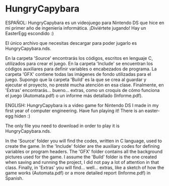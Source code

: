 # HungryCapybara
ESPAÑOL:
HungryCapybara es un videojuego para Nintendo DS que hice en mi primer año de ingeniería informática. ¡Diviértete jugando! Hay un EasterEgg escondido :)

El único archivo que necesitas descargar para poder jugarlo es HungryCapybara.nds.

En la carpeta 'Source' encontrarás los códigos, escritos en lenguaje C, utilizados para crear el juego.
En la carpeta 'Include' se encuentran los códigos auxiliares para definir variables o encabezados de programa.
La carpeta 'GFX' contiene todas las imágenes de fondo utilizadas para el juego.
Supongo que la carpeta 'Build' es la que se crea al guardar y ejecutar el proyecto, no presté mucha atención en esa clase.
Finalmente, en 'Extras' encontrarás... bueno... extras, como un croquis de cómo funciona el juego (Automata.pdf) o un informe más detallado (Informe.pdf).

ENGLISH:
HungryCapybara is a video game for Nintendo DS I made in my first year of computer engineering. Have fun playing it! There is an easter-egg hiden :)

The only file you need to download in order to play it is HungryCapybara.nds.

In the 'Source' folder you will find the codes, written in C language, used to create the game.
In the 'Include' folder are the auxiliary codes for defining variables or program headers.
The 'GFX' folder contains all the background pictures used for the game.
I assume the 'Build' folder is the one created when saving and running the project, I did not pay a lot of attention in that class.
Finally, in 'Extras' you will find... well... extras, like a sketch of how the game works (Automata.pdf) or a more detailed report (Informe.pdf) in Spanish.
